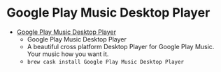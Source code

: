 # Google Play Music Desktop Player
- [Google Play Music Desktop Player](https://www.googleplaymusicdesktopplayer.com/)
  -  Google Play Music Desktop Player
  - A beautiful cross platform Desktop Player for Google Play Music.  Your music how you want it.
  - `brew cask install Google Play Music Desktop Player`
